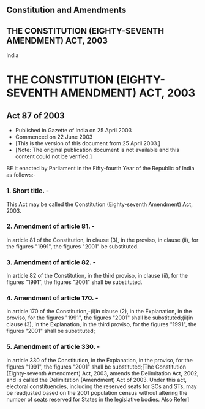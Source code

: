 ## Constitution and Amendments

## THE CONSTITUTION (EIGHTY-SEVENTH AMENDMENT) ACT, 2003

India

# THE CONSTITUTION (EIGHTY-SEVENTH AMENDMENT) ACT, 2003

## Act 87 of 2003

  * Published in Gazette of India on 25 April 2003 
  * Commenced on 22 June 2003 
  * [This is the version of this document from 25 April 2003.] 
  * [Note: The original publication document is not available and this content could not be verified.] 

BE it enacted by Parliament in the Fifty-fourth Year of the Republic of India
as follows:-

### 1. Short title. -

This Act may be called the Constitution (Eighty-seventh Amendment) Act, 2003.

### 2. Amendment of article 81. -

In article 81 of the Constitution, in clause (3), in the proviso, in clause
(ii), for the figures "1991", the figures "2001" be substituted.

### 3. Amendment of article 82. -

In article 82 of the Constitution, in the third proviso, in clause (ii), for
the figures "1991", the figures "2001" shall be substituted.

### 4. Amendment of article 170. -

In article 170 of the Constitution,-(i)in clause (2), in the Explanation, in
the proviso, for the figures "1991", the figures "2001" shall be
substituted;(ii)in clause (3), in the Explanation, in the third proviso, for
the figures "1991", the figures "2001" shall be substituted;

### 5. Amendment of article 330. -

In article 330 of the Constitution, in the Explanation, in the proviso, for
the figures "1991", the figures "2001" shall be substituted;[The Constitution
(Eighty-seventh Amendment) Act, 2003, amends the Delimitation Act, 2002, and
is called the Delimitation (Amendment) Act of 2003. Under this act, electoral
constituencies, including the reserved seats for SCs and STs, may be
readjusted based on the 2001 population census without altering the number of
seats reserved for States in the legislative bodies. Also Refer]

